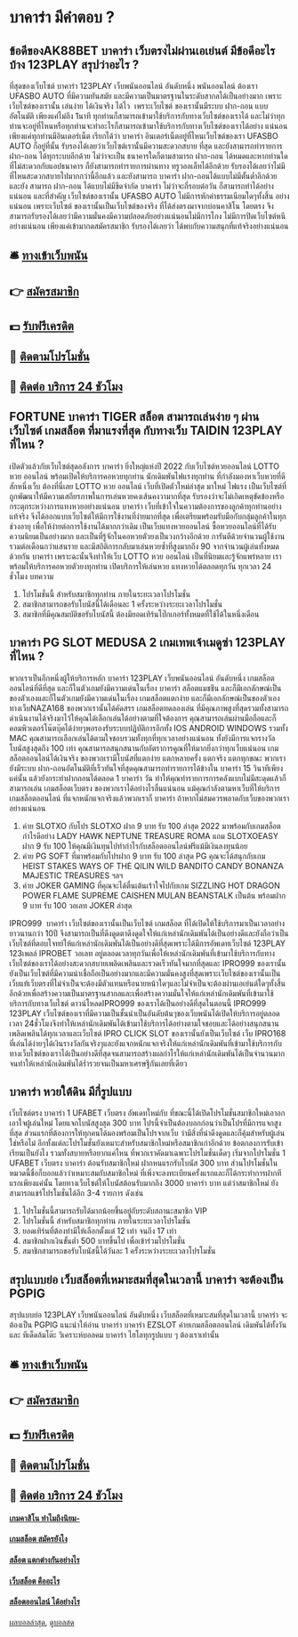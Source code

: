 # บาคาร่า มีคำตอบ ?
## ข้อดีของAK88BET บาคาร่า เว็บตรงไม่ผ่านเอเย่นต์ มีข้อดีอะไรบ้าง 123PLAY สรุปว่าอะไร ?
ที่สุดของเว็บไซต์ บาคาร่า 123PLAY เว็บพนันออนไลน์ อันดับหนึ่ง พนันออนไลน์ ต้องเรา UFASBO AUTO ที่มีความทันสมัย และมีความเป็นมาตรฐานในระดับสากลได้เป็นอย่างมาก เพราะเว็บไซต์ของเรานั้น เล่นง่าย ได้เงินจริง ได้ไว  เพราะเว็บไซต์ ของเรานั้นมีระบบ ฝาก-ถอน แบบอัตโนมัติ เพียงแค่ไม่ถึง 1นาที ทุกท่านก็สามารถเข้ามาใช้บริการกับทางเว็บไซต์ของเราได้ และไม่ว่าทุกท่านจะอยู่ที่ไหนหรือทุกท่านจะทำอะไรก็สามารถเข้ามาใช้บริการกับทางเว็บไซต์ของเราได้อย่าง แน่นอนเพียงแค่ทุกท่านมีอินเตอร์เน็ต เรียกได้ว่า บาคาร่า อินเตอร์เน็ตอยู่ที่ไหนเว็บไซต์ของเรา UFASBO AUTO ก็อยู่ที่นั้น รับรองได้เลยว่าเว็บไซต์เรานั้นมีความสะดวกสบาย ที่สุด และยังสามารถทำรายการ ฝาก-ถอน ได้ทุกระบบอีกด้วย ไม่ว่าจะเป็น ธนาคารใดก็ตามสามารถ ฝาก-ถอน ได้หมดและหากท่านใดที่ไม่สะดวกกับแอปธนาคาร ก็ยังสามารถทำรายการผ่านทาง ทรูวอลเล็ทได้อีกด้วย รับรองได้เลยว่าไม่มีที่ไหนสะดวกสบายไปมากกว่านี้อีกแล้ว และยังสามารถ บาคาร่า ฝาก-ถอนได้แบบไม่มีตั้นต่ำอีกด้วย และยัง สามารถ ฝาก-ถอน ได้แบบไม่มีขีดจำกัด บาคาร่า ไม่ว่าจะกี่รอบต่อวัน ก็สามารถทำได้อย่างแน่นอน และที่สำคัญ เว็บไซต์ของเรานั้น UFASBO AUTO ไม่มีการหักค่าธรรมเนียมใดๆทั้งสิ้น อย่างแน่นอน เพราะเว็บไซต์ ของเรานั้นเป็นเว็บไซต์ของจริง ที่ได้ส่งตรงมาจากบ่อนคาสิโน โดยตรง จึงสามารถรับรองได้เลยว่ามีความมั่นคงมีความปลอดภัยอย่างแน่นอนไม่มีการโกง ไม่มีการปิดเว็บไซต์หนีอย่างแน่นอน เพียงแค่เข้ามากดสมัครสมาชิก รับรองได้เลยว่า ได้พบกับความสนุกที่แท้จริงอย่างแน่นอน

## 🛎 [ทางเข้าเว็บพนัน](https://bit.ly/3SdLNi2)
## 👉 [สมัครสมาชิก](https://bit.ly/3SdLNi2)
## 💵 [รับฟรีเครดิต](https://bit.ly/3dyRKHj)
## 👑 [ติดตามโปรโมชั่น](https://bit.ly/3dyRKHj)
## 📱 [ติดต่อ บริการ 24 ชัวโมง](https://bit.ly/3dyRKHj)

## FORTUNE บาคาร่า TIGER สล็อต สามารถเล่นง่าย ๆ ผ่านเว็บไซต์ เกมสล็อต ที่มาแรงที่สุด กับทางเว็บ TAIDIN 123PLAY ที่ไหน ?
เปิดตัวแล้วกับเว็บไซต์สุดอลังการ บาคาร่า ยิ่งใหญ่แห่งปี 2022 กับเว็บไซต์หวยออนไลน์ LOTTO หวย ออนไลน์ พร้อมเปิดให้บริการคอหวยทุกท่าน นักเดิมพันไฟแรงทุกท่าน ที่กำลังมองหาเว็บหวยที่ดีสักหนึ่งเว็บ ต้องที่นี่เลย LOTTO หวย ออนไลน์ เว็บที่เปิดตัวใหม่ล่าสุด มาใหม่ ไฟแรง เป็นเว็บไซต์ที่ถูกพัฒนาให้มีความเสถียรภาพในการเล่นหวยคงเส้นคงวามากที่สุด รับรองว่าจะไม่เกิดเหตุขัดข้องหรือกระตุกระหว่างการแทงหวยอย่างแน่นอน บาคาร่า เว็บที่เข้าใจในความต้องการของลูกค้าทุกท่านอย่างแท้จริง จึงได้ออกแบบเว็บไซต์ให้มีการใช้งานที่ง่ายมากที่สุด เพื่อเตรียมพร้อมรับมือกับกลุ่มลูกค้าในทุกช่วงอายุ เพื่อให้ง่ายต่อการใช้งานได้มากกว่าเดิม เป็นเว็บแทงหวยออนไลน์ ซื้อหวยออนไลน์ที่ได้รับความนิยมเป็นอย่างมาก และเป็นที่รู้จักในคอหวยตัวยงเป็นวงกว้างอีกด้วย การันตีด้วยจำนวนผู้ใช้งานรวมต่อเดือนกว่าแสนราย และมีสถิติการกลับมาเล่นหวยซ้ำที่สูงมากถึง 90 จากจำนวนผู้เล่นทั้งหมดด้วยกัน บาคาร่า เพราะฉะนั้นจึงทำให้เว็บ LOTTO หวย ออนไลน์ เป็นที่นิยมและรู้จักแพร่หลาย เราพร้อมให้บริการคอหวยตัวยงทุกท่าน เปิดบริการให้เล่นหวย แทงหวยได้ตลอดทุกวัน ทุกเวลา 24 ชั่วโมง
บทความ
1. โปรโมชั่นนี้ สำหรับสมาชิกทุกท่าน ภายในระยะเวลาโปรโมชั่น
2. สมาชิกสามารถขอรับโบนัสนี้ได้เดือนละ 1 ครั้งระหว่างระยะเวลาโปรโมชั่น
3. สมาชิกที่มีคุณสมบัติขอรับโบนัสนี้ ต้องมียอดเทิร์นโป๊กเกอร์ทั้งหมดที่ใช้ได้ในหนึ่งเดือน

## บาคาร่า PG SLOT MEDUSA 2 เกมเทพเจ้าเมดูซ่า 123PLAY ที่ไหน ?
พวกเราเป็นอีกหนึ่งผู้ให้บริการหลัก บาคาร่า 123PLAY เว็บพนันออนไลน์ อันดับหนึ่ง เกมสล็อตออนไลน์ที่ดีที่สุด และก็ในตัวเกมยังมีความเด่นในเรื่อง บาคาร่า สล็อตแมชชีน และก็มีเอกลักษณ์เป็นของตัวเองและก็ในตัวเกมยังมีความเด่นในเรื่อง เกมสล็อตแตกง่าย และก็มีเอกลักษณ์เป็นของตัวเอง ทางเว็บNAZA168 ของพวกเรานั้นได้คัดสรร เกมสล็อตทดลองเล่น ที่มีคุณภาพสูงที่สุดรวมทั้งสามารถดำเนินงานได้จริงมาไว้ให้คุณได้เลือกเล่นได้อย่างตามที่ใจต้องการ คุณสามารถเล่นผ่านมือถือและก็คอมพิวเตอร์โน๊ตบุ๊คได้ง่ายๆพอรองรับระบบปฏิบัติการอีกทั้ง IOS ANDROID WINDOWS รวมทั้ง MAC คุณสามารถเลือกเล่นได้ตามใจชอบรวมทั้งทุกที่ทุกเวลาอย่างแน่นอน ทั้งยังมีการแจกรางวัลโบนัสสูงสุดถึง 100 เท่า คุณสามารถสนุกสนานกับอัตราการคูณที่ให้มากยิ่งกว่าทุกเว็บแน่นอน เกมสล็อตออนไลน์ได้เงินจริง ของพวกเรามีโบนัสที่แตกง่าย แตกหลายครั้ง แตกจริง แตกทุกขณะ พวกเรายังมีระบบ ฝาก-ถอนอัตโนมัติที่เร็วทันใจที่สุดคุณสามารถทำรายการได้ข้างใน บาคาร่า 15 วินาทีเพียงแค่นั้น แล้วยังกระทำฝากถอนได้ตลอด 1 บาคาร่า วัน ทำให้คุณทำรายการการคลังแบบไม่มีสะดุดแล้วก็สามารถเล่น เกมสล็อตเว็บตรง ของพวกเราได้อย่างไรลื่นแน่นอน แม้คุณกำลังตามหาเว็บที่ให้บริการ เกมสล็อตออนไลน์ ที่แจกหนักแจกจริงแล้วพวกเราก็ บาคาร่า ถ้าหากไม่สมควรพลาดกับเว็บของพวกเราอย่างแน่นอน
1. ค่าย SLOTXO กับโปร SLOTXO ฝาก 9 บาท รับ 100 ล่าสุด 2022 มาพร้อมกับเกมสล็อตกำไรดีอย่าง LADY HAWK NEPTUNE TREASURE ROMA แถม SLOTXOEASY ฝาก 9 รับ 100 ให้คุณมีเงินทุนไปทำกำไรกับสล็อตออนไลน์ฟรีแม้มีเงินลงทุนน้อย
2. ค่าย PG SOFT ที่มาพร้อมกับโปรฝาก 9 บาท รับ 100 ล่าสุด PG คุณจะได้สนุกกับเกม HEIST STAKES WAYS OF THE QILIN WILD BANDITO CANDY BONANZA MAJESTIC TREASURES ฯลฯ
3. ค่าย JOKER GAMING ที่คุณจะได้ตื่นเต้นเร้าใจไปกับเกม SIZZLING HOT DRAGON POWER FLAME SUPREME CAISHEN MULAN BEANSTALK เป็นต้น พร้อมฝาก 9 บาท รับ 100 วอเลท JOKER ล่าสุด

IPRO999  บาคาร่า เว็บไซต์ของเรานั้นเป็นเว็บไซต์ เกมสล็อต ที่ได้เปิดให้ใช้บริการมาเป็นเวลาอย่างยาวนานกว่า 10ปี จึงสามารถเป็นที่ดึงดูดตาดึงดูดใจให้แก่เหล่านักเดิมพันได้เป็นอย่างดีและยังถือว่าเป็นเว็บไซต์ที่ตอบโจทย์ให้แก่เหล่านักเดิมพันได้เป็นอย่างดีที่สุดเพราะได้มีการอัพเดทเว็บไซต์ 123PLAY 123เพลล์ IPROBET วอเลท อยู่ตลอดเวลาทุกวันเพื่อให้เหล่านักเดิมพันที่เข้ามาใช้บริการกับทางเว็บไซต์ของเราได้อย่างสะดวกสบายเพลิดเพลินและรวดเร็วทันใจมากที่สุดและ IPRO999 ของเรานั้นยังเป็นเว็บไซต์ที่มีความน่าเชื่อถือเป็นอย่างมากและมีความมั่นคงสูงที่สุดเพราะเว็บไซต์ของเรานั้นเป็นเว็บแท้เว็บตรงที่ไม่จำเป็นจะต้องมีตัวแทนหรือนายหน้าใดๆและไม่จำเป็นจะต้องผ่านเอเย่นต์ใดๆทั้งสิ้นอีกด้วยเพื่อสร้างความเป็นมาตรฐานสากลและเพื่อสร้างความมั่นใจให้แก่เหล่านักเดิมพันที่เข้ามาใช้บริการกับทางเว็บไซต์ ดาวน์โหลดIPRO999 ของเราได้เป็นอย่างดีที่สุดในตอนนี้ IPRO999 123PLAY เว็บไซต์ของเราที่มีความเป็นชั้นนำเป็นอันดับต้นๆของเว็บพนันได้เปิดให้บริการอยู่ตลอดเวลา 24ชั่วโมงจึงทำให้เหล่านักเดิมพันได้เข้ามาใช้บริการได้อย่างตามใจชอบและได้อย่างสนุกสนานเพลิดเพลินได้ทุกเวลาและเว็บไซต์ IPRO CLICK SLOT ของเรานั้นยังเป็นเว็บไซต์ เว็บ IPRO168 ที่เล่นได้ง่ายๆได้เงินรางวัลกันจริงๆและยังแจกหนักแจกจริงให้แก่เหล่านักเดิมพันที่เข้ามาใช้บริการกับทางเว็บไซต์ของเราได้เป็นอย่างดีที่สุดจนสามารถสร้างผลกำไรให้แก่เหล่านักเดิมพันได้เป็นจำนวนมากจนทำให้เหล่านักเดิมพันได้ร่ำรวยจนเป็นมหาเศรษฐีกันเลยที่เดียว

## บาคาร่า หวยใต้ดิน มีกี่รูปแบบ
เว็บไซต์ตรง บาคาร่า 1 UFABET เว็บตรง อัพเดทใหม่กับ ที่ขณะนี้ได้เปิดโปรโมชั่นสมาชิกใหม่เอาอกเอาใจผู้เล่นใหม่ โดยแจกโบนัสสูงสุด 300 บาท โปรนี้จำเป็นต้องบอกก่อนว่าเป็นโปรที่มีการแจกสูงที่สุด ส่วนแรกที่ต้องการให้ทุกคนได้มองพร้อมเป็นโปรจากเว็บ ว่ามีสิ่งที่น่าดึงดูดและก็คุ้มสำหรับผู้เล่นใช่หรือไม่ อีกทั้งแต่ละโปรโมชั่นยังเหมาะสำหรับสมาชิกใหม่หรือสมาชิกเก่าอีกด้วย ข้อตกลงการรับเข้าเรียนเป็นยังไง รวมทั้งสบายหรือยากแค่ไหน ที่พวกเราคัดมาเฉพาะโปรโมชั่นเด็ดๆ
เริ่มจากโปรโมชั่น 1 UFABET เว็บตรง บาคาร่า ต้อนรับสมาชิกใหม่ ฝากหนแรกรับโบนัส 300 บาท ส่วนโปรโมชั่นในหมวดนี้ชื่อก็บอกแล้วว่าเหมาะสมกับสมาชิกใหม่ ที่เพิ่งจะลงทะเบียนครั้งแรกและก็ได้กระทำการฝากทีแรกเพียงแค่นั้น โดยทางเว็บไซต์ให้โบนัสต้อนรับมากถึง 3000 บาคาร่า บาท แต่ว่าสมาชิกใหม่ ยังสามารถแชร์โปรโมชั่นได้อีก 3-4 รายการ ดังเช่น
1. โปรโมชั่นนี้สามารถรับได้มากน้อยขึ้นอยู่กับระดับสถานะสมาชิก VIP
2. โปรโมชั่นนี้ สำหรับสมาชิกทุกท่าน ภายในระยะเวลาโปรโมชั่น
3. ยอดเทิร์นที่ต้องทำมีให้เลือกตั้งแต่ 12 เท่า จนถึง 17 เท่า
4. สมาชิกฝากเงินขั้นต่ำ 500 บาทขึ้นไป เพื่อเข้าร่วมโปรโมชั่น
5. สมาชิกสามารถขอรับโบนัสนี้ได้วันละ 1 ครั้งระหว่างระยะเวลาโปรโมชั่น

## สรุปแบบย่อ เว็บสล็อตที่เหมาะสมที่สุดในเวลานี้ บาคาร่า จะต้องเป็น PGPIG
สรุปแบบย่อ 123PLAY เว็บพนันออนไลน์ อันดับหนึ่ง เว็บสล็อตที่เหมาะสมที่สุดในเวลานี้ บาคาร่า จะต้องเป็น PGPIG แนะนำให้อ่าน บาคาร่า บาคาร่า EZSLOT ค่ายเกมสล็อตออนไลน์ เดิมพันได้ทั้งวัน และ ทีเด็ดล้มโต๊ะ วิเคราะห์บอลคม บาคาร่า ไฮโลทุกรูปแบบ ๆ ต้องเราเท่านั้น

## 🛎 [ทางเข้าเว็บพนัน](https://bit.ly/3SdLNi2)
## 👉 [สมัครสมาชิก](https://bit.ly/3SdLNi2)
## 💵 [รับฟรีเครดิต](https://bit.ly/3dyRKHj)
## 👑 [ติดตามโปรโมชั่น](https://bit.ly/3dyRKHj)
## 📱 [ติดต่อ บริการ 24 ชัวโมง](https://bit.ly/3dyRKHj)

#### [เกมคาสิโน ทำไมถึงนิยม-](https://atom.io/themes/เกมคาสิโน%20ทำไมถึงนิยม-)
#### [เกมสล็อต สมัครยังไง](https://atom.io/themes/เกมสล็อต%20สมัครยังไง)
#### [สล็อต แตกต่างกันอย่างไร](https://atom.io/themes/สล็อต%20แตกต่างกันอย่างไร)
#### [เว็บสล็อต คืออะไร](https://atom.io/themes/เว็บสล็อต%20คืออะไร)
#### [สล็อตออนไลน์ ได้อย่างไร](https://atom.io/themes/สล็อตออนไลน์%20ได้อย่างไร)

[ผลบอลล่าสุด](https://siamsport.tv "ผลบอลล่าสุด"), [ดูบอลสด](https://siamsport.tv/ดูบอลสด "ดูบอลสด")